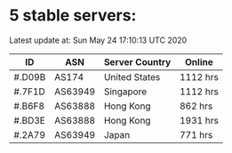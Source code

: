 # 5 stable servers:

Latest update at: Sun May 24 17:10:13 UTC 2020

| ID | ASN | Server Country | Online |
| -- | --- | -------------- | ------ |
| #.D09B | AS174 | United States | 1112 hrs |
| #.7F1D | AS63949 | Singapore | 1112 hrs |
| #.B6F8 | AS63888 | Hong Kong | 862 hrs |
| #.BD3E | AS63888 | Hong Kong | 1931 hrs |
| #.2A79 | AS63949 | Japan | 771 hrs |

